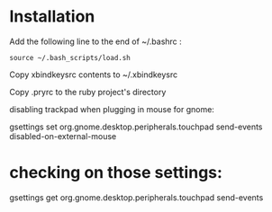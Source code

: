# Installation

Add the following line to the end of ~/.bashrc :

	source ~/.bash_scripts/load.sh

Copy xbindkeysrc contents to ~/.xbindkeysrc 

Copy .pryrc to the ruby project's directory

disabling trackpad when plugging in  mouse for gnome:

gsettings set org.gnome.desktop.peripherals.touchpad send-events disabled-on-external-mouse

# checking on those settings:
gsettings get org.gnome.desktop.peripherals.touchpad send-events
